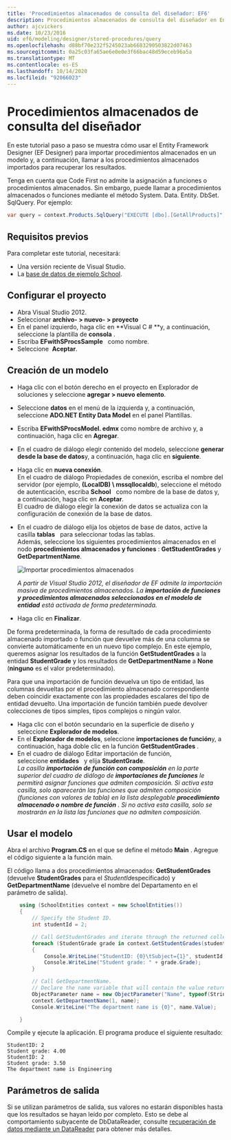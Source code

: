 ```yaml
---
title: 'Procedimientos almacenados de consulta del diseñador: EF6'
description: Procedimientos almacenados de consulta del diseñador en Entity Framework 6
author: ajcvickers
ms.date: 10/23/2016
uid: ef6/modeling/designer/stored-procedures/query
ms.openlocfilehash: d88bf70e232f5245023ab6683290503822d07463
ms.sourcegitcommit: 0a25c03fa65ae6e0e0e3f66bac48d59eceb96a5a
ms.translationtype: MT
ms.contentlocale: es-ES
ms.lasthandoff: 10/14/2020
ms.locfileid: "92066023"
---
```

# <a name="designer-query-stored-procedures"></a>Procedimientos almacenados de consulta del diseñador
En este tutorial paso a paso se muestra cómo usar el Entity Framework Designer (EF Designer) para importar procedimientos almacenados en un modelo y, a continuación, llamar a los procedimientos almacenados importados para recuperar los resultados. 

Tenga en cuenta que Code First no admite la asignación a funciones o procedimientos almacenados. Sin embargo, puede llamar a procedimientos almacenados o funciones mediante el método System. Data. Entity. DbSet. SqlQuery. Por ejemplo:
``` csharp
var query = context.Products.SqlQuery("EXECUTE [dbo].[GetAllProducts]")`;
```

## <a name="prerequisites"></a>Requisitos previos

Para completar este tutorial, necesitará:

- Una versión reciente de Visual Studio.
- La [base de datos de ejemplo School](xref:ef6/resources/school-database).

## <a name="set-up-the-project"></a>Configurar el proyecto

-   Abra Visual Studio 2012.
-   Seleccionar **archivo- &gt; nuevo- &gt; proyecto**
-   En el panel izquierdo, haga clic en **Visual C \# **y, a continuación, seleccione la plantilla de **consola** .
-   Escriba **EFwithSProcsSample**   como nombre.
-   Seleccione  **Aceptar**.

## <a name="create-a-model"></a>Creación de un modelo

-   Haga clic con el botón derecho en el proyecto en Explorador de soluciones y seleccione **agregar &gt; nuevo elemento**.
-   Seleccione **datos** en el menú de la izquierda y, a continuación, seleccione **ADO.NET Entity Data Model** en el panel Plantillas.
-   Escriba **EFwithSProcsModel. edmx** como nombre de archivo y, a continuación, haga clic en **Agregar**.
-   En el cuadro de diálogo elegir contenido del modelo, seleccione **generar desde la base de datos**y, a continuación, haga clic en **siguiente**.
-   Haga clic en **nueva conexión**.  
    En el cuadro de diálogo Propiedades de conexión, escriba el nombre del servidor (por ejemplo, **(LocalDB) \\ mssqllocaldb**), seleccione el método de autenticación, escriba **School**   como nombre de la base de datos y, a continuación, haga clic en **Aceptar**.  
    El cuadro de diálogo elegir la conexión de datos se actualiza con la configuración de conexión de la base de datos.
-   En el cuadro de diálogo elija los objetos de base de datos, active la casilla **tablas**   para seleccionar todas las tablas.  
    Además, seleccione los siguientes procedimientos almacenados en el nodo **procedimientos almacenados y funciones** : **GetStudentGrades** y **GetDepartmentName**. 

    ![Importar procedimientos almacenados](~/ef6/media/import.jpg)

    *A partir de Visual Studio 2012, el diseñador de EF admite la importación masiva de procedimientos almacenados. La **importación de funciones y procedimientos almacenados seleccionados en el modelo de entidad** está activada de forma predeterminada.*
-   Haga clic en **Finalizar**.

De forma predeterminada, la forma de resultado de cada procedimiento almacenado importado o función que devuelve más de una columna se convierte automáticamente en un nuevo tipo complejo. En este ejemplo, queremos asignar los resultados de la función **GetStudentGrades** a la entidad **StudentGrade** y los resultados de **GetDepartmentName** a **None** (**ninguno** es el valor predeterminado).

Para que una importación de función devuelva un tipo de entidad, las columnas devueltas por el procedimiento almacenado correspondiente deben coincidir exactamente con las propiedades escalares del tipo de entidad devuelto. Una importación de función también puede devolver colecciones de tipos simples, tipos complejos o ningún valor.

-   Haga clic con el botón secundario en la superficie de diseño y seleccione **Explorador de modelos**.
-   En el **Explorador de modelos**, seleccione **importaciones de función**y, a continuación, haga doble clic en la función **GetStudentGrades** .
-   En el cuadro de diálogo Editar importación de función, seleccione **entidades**   y elija **StudentGrade**.  
    *La casilla **importación de función con composición** en la parte superior del cuadro de diálogo de **importaciones de funciones** le permitirá asignar funciones que admiten composición. Si activa esta casilla, solo aparecerán las funciones que admiten composición (funciones con valores de tabla) en la lista desplegable **procedimiento almacenado o nombre de función** . Si no activa esta casilla, solo se mostrarán en la lista las funciones que no admiten composición.*

## <a name="use-the-model"></a>Usar el modelo

Abra el archivo **Program.CS** en el que se define el método **Main** . Agregue el código siguiente a la función main.

El código llama a dos procedimientos almacenados: **GetStudentGrades** (devuelve **StudentGrades** para el *StudentId*especificado) y **GetDepartmentName** (devuelve el nombre del Departamento en el parámetro de salida).  

``` csharp
    using (SchoolEntities context = new SchoolEntities())
    {
        // Specify the Student ID.
        int studentId = 2;

        // Call GetStudentGrades and iterate through the returned collection.
        foreach (StudentGrade grade in context.GetStudentGrades(studentId))
        {
            Console.WriteLine("StudentID: {0}\tSubject={1}", studentId, grade.Subject);
            Console.WriteLine("Student grade: " + grade.Grade);
        }

        // Call GetDepartmentName.
        // Declare the name variable that will contain the value returned by the output parameter.
        ObjectParameter name = new ObjectParameter("Name", typeof(String));
        context.GetDepartmentName(1, name);
        Console.WriteLine("The department name is {0}", name.Value);

    }
```

Compile y ejecute la aplicación. El programa produce el siguiente resultado:

```console
StudentID: 2
Student grade: 4.00
StudentID: 2
Student grade: 3.50
The department name is Engineering
```

<a name="output-parameters"></a>Parámetros de salida
-----------------

Si se utilizan parámetros de salida, sus valores no estarán disponibles hasta que los resultados se hayan leído por completo. Esto se debe al comportamiento subyacente de DbDataReader, consulte [recuperación de datos mediante un DataReader](https://go.microsoft.com/fwlink/?LinkID=398589) para obtener más detalles.

